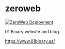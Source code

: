 # zeroweb

[![ZeroWeb Deployment](https://github.com/01binary/zeroweb/actions/workflows/ci.yml/badge.svg)](https://github.com/01binary/zeroweb/actions/workflows/ci.yml)

01 Binary website and blog.

https://www.01binary.us/

